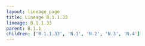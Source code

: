 ```yaml
---
layout: lineage_page
title: Lineage B.1.1.33
lineage: B.1.1.33
parent: B.1.1
children: ['B.1.1.33', 'N.1', 'N.2', 'N.3', 'N.4']
---
```

